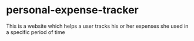 # personal-expense-tracker
This is a website which helps a user tracks his or her expenses she used in a specific period of time
